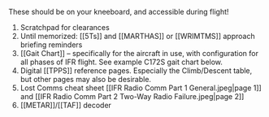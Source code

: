 These should be on your kneeboard, and accessible during flight!

1. Scratchpad for clearances
2. Until memorized: [[5Ts]] and [[MARTHAS]] or [[WRIMTMS]] approach briefing reminders
3. [[Gait Chart]] – specifically for the aircraft in use, with configuration for all phases of IFR flight. See example C172S gait chart below.
4. Digital [[TPPS]] reference pages. Especially the Climb/Descent table, but other pages may also be desirable.
5. Lost Comms cheat sheet [[IFR Radio Comm Part 1 General.jpeg|page 1]] and [[IFR Radio Comm Part 2 Two-Way Radio Failure.jpeg|page 2]]
6. [[METAR]]/[[TAF]] decoder